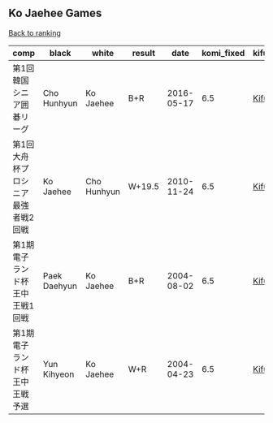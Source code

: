 ## Ko Jaehee Games

[Back to ranking](index.md)




| **comp** | **black** | **white** | **result** | **date** | **komi_fixed** | **kifu** | 
| --- | --- | --- | --- | --- | --- | --- |
| 第1回韓国シニア囲碁リーグ | Cho Hunhyun | Ko Jaehee | B+R | 2016-05-17 | 6.5 | [Kifu](https://kifudepot.net/kifucontents.php?id=o%2B2GjozvwGxXW4oJnXsqJg%3D%3D) | 
| 第1回大舟杯プロシニア最強者戦2回戦 | Ko Jaehee | Cho Hunhyun | W+19.5 | 2010-11-24 | 6.5 | [Kifu](https://kifudepot.net/kifucontents.php?id=W7W2fWO7XZWqDmwWo6fjQA%3D%3D) | 
| 第1期電子ランド杯王中王戦1回戦 | Paek Daehyun | Ko Jaehee | B+R | 2004-08-02 | 6.5 | [Kifu](https://kifudepot.net/kifucontents.php?id=GWpalHOhQeEkzCpc%2Fp6FjA%3D%3D) | 
| 第1期電子ランド杯王中王戦予選 | Yun Kihyeon | Ko Jaehee | W+R | 2004-04-23 | 6.5 | [Kifu](https://kifudepot.net/kifucontents.php?id=LKK6FC8I6tYERqXPhVG7eA%3D%3D) |




